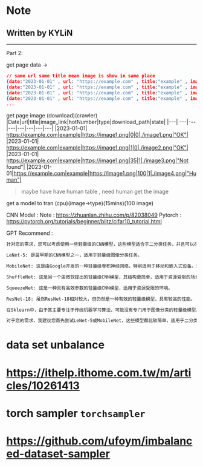 # Note 
## Written by KYLiN 

---

Part 2:

get page data ->
```json
// same url same title mean image is show in same place
{date:"2023-01-01" , url: "https://example.com" , title:"example" , image_link : "https://image1.png" , hotNumber:0}
{date:"2023-01-01" , url: "https://example.com" , title:"example" , image_link : "https://image2.png" , hotNumber:1}
{date:"2023-01-01" , url: "https://example.com" , title:"example" , image_link : "https://image3.png" , hotNumber:35}
{date:"2023-01-01" , url: "https://example.com" , title:"example" , image_link : "https://image4.png" , hotNumber:100}
...
```

get page image (download)(crawler)
|Date|url|title|image_link|hotNumber|type|download_path|state|
|---| ---|---|---|---|---|---|---|
|2023-01-01| https://example.com|example|https://image1.png|0|0|./image1.png|"OK"|
|2023-01-01| https://example.com|example|https://image1.png|1|0|./image2.png|"OK"|
|2023-01-01| https://example.com|example|https://image1.png|35|1|./image3.png|"Not found"|
|2023-01-01|https://example.com|example|https://image1.png|100|1|./image4.png|"Human"|

> maybe have have human table , need human get the image

get a model to tran (cpu)(image->type)(15mins)(100 image)


CNN Model :
Note : https://zhuanlan.zhihu.com/p/82038049
Pytorch : https://pytorch.org/tutorials/beginner/blitz/cifar10_tutorial.html

GPT Recommend : 
```markdown
针对您的需求，您可以考虑使用一些轻量级的CNN模型，这些模型适合于二分类任务，并且可以在CPU上快速运行。以下是一些您可以考虑的PyTorch模型：

LeNet-5: 是最早期的CNN模型之一，适用于轻量级图像分类任务。

MobileNet: 这是由Google开发的一种轻量级卷积神经网络，特别适用于移动和嵌入式设备。您可以选择MobileNetV1或MobileNetV2。

ShuffleNet: 这是另一个由微软提出的轻量级CNN模型，其结构更简单，适用于资源受限的场景。

SqueezeNet: 这是一种具有高效参数的轻量级CNN模型，适用于资源受限的环境。

ResNet-18: 虽然ResNet-18相对较大，但仍然是一种有效的轻量级模型，具有较高的性能。

在Sklearn中，由于其主要专注于传统机器学习算法，可能没有专门用于图像分类的轻量级模型。但是，您可以尝试使用一些经典的机器学习算法，如支持向量机（SVM）或随机森林（Random Forest），在适当的特征提取和预处理之后，它们也可以用于图像分类任务。

对于您的需求，我建议您首先尝试LeNet-5或MobileNet，这些模型都比较简单，适用于二分类任务，并且可以在CPU上快速运行。您可以在PyTorch的torchvision.models模块中找到这些模型的实现。
```

# data set unbalance  
# https://ithelp.ithome.com.tw/m/articles/10261413

# torch sampler `torchsampler`
# https://github.com/ufoym/imbalanced-dataset-sampler
